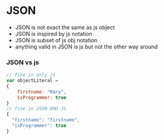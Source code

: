 # JSON
- JSON is not exact the same as js object
- JSON is inspired by js notation
- JSON is subset of js obj notation
- anything valid in JSON is js but not the other way around
### JSON vs js
```javascript
// fine in only js
var objectLiteral = 
{ 
    firstname: "Mary",
    isProgrammer: true
}
// fine in JSON AND JS
{
  "firstname": "firstname",
  "isProgrammer": true
}

```
